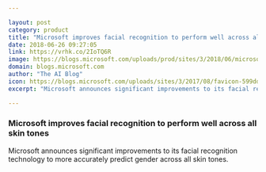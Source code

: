 ```yaml
---

layout: post
category: product
title: "Microsoft improves facial recognition to perform well across all skin tones"
date: 2018-06-26 09:27:05
link: https://vrhk.co/2IoTQ6R
image: https://blogs.microsoft.com/uploads/prod/sites/3/2018/06/microsoft_facial_recognition_facebook_1200x630.jpg
domain: blogs.microsoft.com
author: "The AI Blog"
icon: https://blogs.microsoft.com/uploads/sites/3/2017/08/favicon-599dd6ab4d63f.jpg
excerpt: "Microsoft announces significant improvements to its facial recognition technology to more accurately predict gender across all skin tones."

---
```


### Microsoft improves facial recognition to perform well across all skin tones

Microsoft announces significant improvements to its facial recognition technology to more accurately predict gender across all skin tones.
